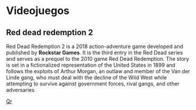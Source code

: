 # Videojuegos
## Red dead redemption 2
Red Dead Redemption 2 is a 2018 action-adventure game developed and published by **Rockstar Games**. It is the third entry in the Red Dead series and serves as a prequel to the 2010 game Red Dead Redemption. The story is set in a fictionalized representation of the United States in 1899 and follows the exploits of Arthur Morgan, an outlaw and member of the Van der Linde gang, who must deal with the decline of the Wild West while attempting to survive against government forces, rival gangs, and other adversaries

[Qr](https://github.com/kperegrin/Redes/blob/main/frame.png)
